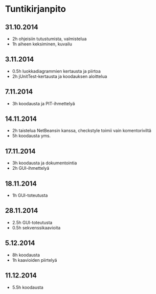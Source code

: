 # Tuntikirjanpito

## 31.10.2014
* 2h ohjeisiin tutustumista, valmistelua
* 1h aiheen keksiminen, kuvailu

## 3.11.2014
* 0.5h luokkadiagrammien kertausta ja piirtoa
* 2h jUnitTest-kertausta ja koodauksen aloittelua

## 7.11.2014
* 3h koodausta ja PIT-ihmettelyä

## 14.11.2014
* 2h taistelua NetBeansin kanssa, checkstyle toimii vain komentoriviltä
* 5h koodausta yms.

## 17.11.2014
* 3h koodausta ja dokumentointia
* 2h GUI-ihmettelyä

## 18.11.2014
* 1h GUI-toteutusta

## 28.11.2014
* 2.5h GUI-toteutusta
* 0.5h sekvenssikaavioita

## 5.12.2014
* 8h koodausta
* 1h kaavioiden piirtelyä

## 11.12.2014
* 5.5h koodausta
